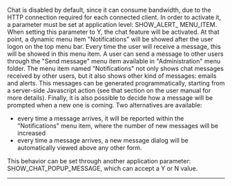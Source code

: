 Chat is disabled by default, since it can consume bandwidth, due to the HTTP connection required for each connected client.
In order to activate it, a parameter must be set at application level: SHOW_ALERT_ MENU_ITEM. When setting this parameter to Y, the chat feature will be activated.
At that point, a dynamic menu item "Notifications" will be showed after the user logon on the top menu bar. Every time the user will receive a message, this will be showed in this menu item.
A user can send a message to other users through the "Send message" menu item available in "Administration" menu folder.
The menu item named "Notifications" not only shows chat messages received by other users, but it also shows other kind of messages: emails and alerts. This messages can be generated programmatically, starting from a server-side Javascript action (see that section on the user manual for more details).
Finally, it is also possible to decide how a message will be prompted when a new one is coming. Two alternatives are available:

* every time a message arrives, it will be reported within the "Notifications" menu item, where the number of new messages will be increased
* every time a message arrives, a new message dialog will be automatically viewed above any other form.

This behavior can be set through another application parameter: SHOW_CHAT_POPUP_MESSAGE, which can accept a Y or N value.


                

---


